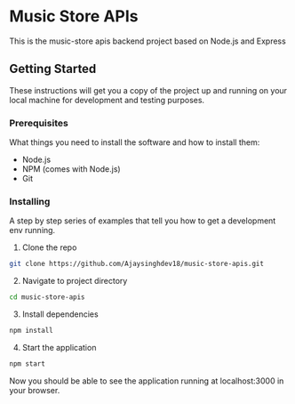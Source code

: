 # Music Store APIs

This is the music-store apis backend project based on Node.js and Express

## Getting Started

These instructions will get you a copy of the project up and running on your local machine for development and testing purposes.

### Prerequisites

What things you need to install the software and how to install them:

- Node.js
- NPM (comes with Node.js)
- Git

### Installing

A step by step series of examples that tell you how to get a development env running.

1. Clone the repo

```bash
git clone https://github.com/Ajaysinghdev18/music-store-apis.git
```

2. Navigate to project directory

```bash
cd music-store-apis
```

3. Install dependencies

```bash
npm install
```

4. Start the application

```bash
npm start
```

Now you should be able to see the application running at localhost:3000 in your browser.
